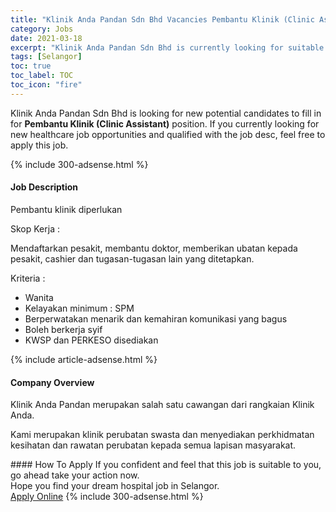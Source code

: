 ```yaml
---
title: "Klinik Anda Pandan Sdn Bhd Vacancies Pembantu Klinik (Clinic Assistant)" 
category: Jobs 
date: 2021-03-18 
excerpt: "Klinik Anda Pandan Sdn Bhd is currently looking for suitable person to fill in the Pembantu Klinik (Clinic Assistant) which positioned at Selangor" 
tags: [Selangor] 
toc: true 
toc_label: TOC 
toc_icon: "fire" 
--- 
```


<p>Klinik Anda Pandan Sdn Bhd is looking for new potential candidates to fill in for <b>Pembantu Klinik (Clinic Assistant)</b> position. If you currently looking for new healthcare job opportunities and qualified with the job desc, feel free to apply this job.
</p>{% include 300-adsense.html %} 
<div><div><h4>Job Description</h4></div><div><div><span><div><p>Pembantu klinik diperlukan</p><p>Skop Kerja :</p><p>Mendaftarkan pesakit, membantu doktor, memberikan ubatan kepada pesakit, cashier dan tugasan-tugasan lain yang ditetapkan.</p><p>Kriteria :</p><ul><li>Wanita</li><li>Kelayakan minimum : SPM</li><li>Berperwatakan menarik dan kemahiran komunikasi yang bagus</li><li>Boleh berkerja syif</li><li>KWSP dan PERKESO disediakan</li></ul></div></span></div></div></div> 
{% include article-adsense.html %} 
<div><div><h4>Company Overview</h4></div><div><div><span><div><p>Klinik Anda Pandan merupakan salah satu cawangan dari rangkaian Klinik Anda.</p><p>Kami merupakan klinik perubatan swasta dan menyediakan perkhidmatan kesihatan dan rawatan perubatan kepada semua lapisan masyarakat.</p></div></span></div></div></div> 
#### How To Apply 
If you confident and feel that this job is suitable to you, go ahead take your action now. <br/> 
Hope you find your dream hospital job in Selangor. <br/> 
<a href="https://www.jobstreet.com.my/en/job/pembantu-klinik-clinic-assistant-4510008?jobId=jobstreet-my-job-4510008" class="btn btn--warning" target="_blank" rel="nofollow noopenner">Apply Online</a> 
{% include 300-adsense.html %} 